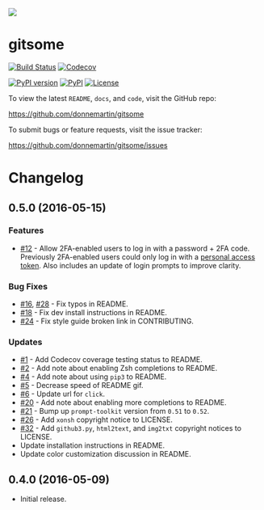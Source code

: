 ![](http://i.imgur.com/0SXZ90y.gif)

gitsome
=======

[![Build Status](https://travis-ci.org/donnemartin/gitsome.svg?branch=master)](https://travis-ci.org/donnemartin/gitsome) [![Codecov](https://img.shields.io/codecov/c/github/donnemartin/gitsome.svg)](https://codecov.io/github/donnemartin/gitsome)

[![PyPI version](https://badge.fury.io/py/gitsome.svg)](http://badge.fury.io/py/gitsome) [![PyPI](https://img.shields.io/pypi/pyversions/gitsome.svg)](https://pypi.python.org/pypi/gitsome/) [![License](https://img.shields.io/:license-apache-blue.svg)](http://www.apache.org/licenses/LICENSE-2.0.html)

To view the latest `README`, `docs`, and `code`, visit the GitHub repo:

https://github.com/donnemartin/gitsome

To submit bugs or feature requests, visit the issue tracker:

https://github.com/donnemartin/gitsome/issues

Changelog
=========

0.5.0 (2016-05-15)
------------------

### Features

* [#12](https://github.com/donnemartin/gitsome/issues/12) - Allow 2FA-enabled users to log in with a password + 2FA code.  Previously 2FA-enabled users could only log in with a [personal access token](https://github.com/settings/tokens).  Also includes an update of login prompts to improve clarity.

### Bug Fixes

* [#16](https://github.com/donnemartin/gitsome/pull/16), [#28](https://github.com/donnemartin/gitsome/pull/28) - Fix typos in README.
* [#18](https://github.com/donnemartin/gitsome/pull/18) - Fix dev install instructions in README.
* [#24](https://github.com/donnemartin/gitsome/pull/24) - Fix style guide broken link in CONTRIBUTING.

### Updates

* [#1](https://github.com/donnemartin/gitsome/issues/1) - Add Codecov coverage testing status to README.
* [#2](https://github.com/donnemartin/gitsome/issues/2) - Add note about enabling Zsh completions to README.
* [#4](https://github.com/donnemartin/gitsome/issues/4) - Add note about using `pip3` to README.
* [#5](https://github.com/donnemartin/gitsome/issues/5) - Decrease speed of README gif.
* [#6](https://github.com/donnemartin/gitsome/pull/6) - Update url for `click`.
* [#20](https://github.com/donnemartin/gitsome/issues/20) - Add note about enabling more completions to README.
* [#21](https://github.com/donnemartin/gitsome/issues/21) - Bump up `prompt-toolkit` version from `0.51` to `0.52`.
* [#26](https://github.com/donnemartin/gitsome/issues/26) - Add `xonsh` copyright notice to LICENSE.
* [#32](https://github.com/donnemartin/gitsome/pull/32) - Add `github3.py`, `html2text`, and `img2txt` copyright notices to LICENSE.
* Update installation instructions in README.
* Update color customization discussion in README.

0.4.0 (2016-05-09)
------------------

* Initial release.
